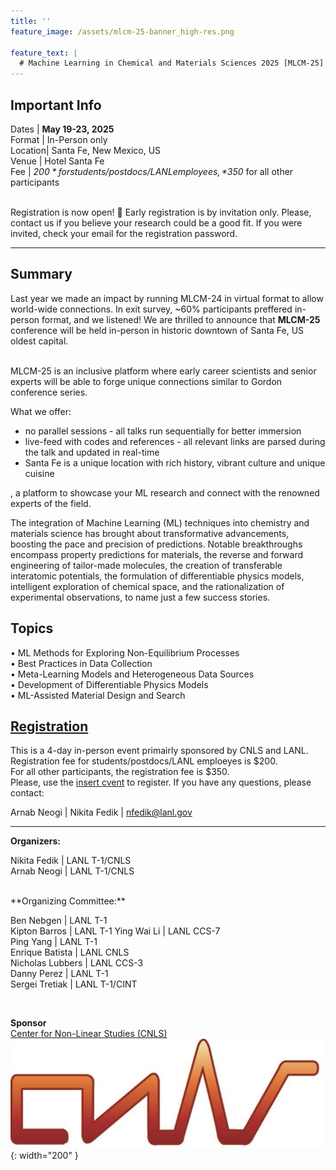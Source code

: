 ```yaml
---
title: ''
feature_image: /assets/mlcm-25-banner_high-res.png

feature_text: |
  # Machine Learning in Chemical and Materials Sciences 2025 [MLCM-25]
---
```

## Important Info 

Dates | **May 19-23, 2025**    
Format  | In-Person only    
Location| Santa Fe, New Mexico, US    
Venue | Hotel Santa Fe   
Fee | *$200* for students/postdocs/LANL employees, *$350* for all other participants
   
<br>   
Registration is now open! 🧪  
Early registration is by invitation only. Please, contact us if you believe your research could be a good fit. If you were invited, check your email for the registration password.   

---

## Summary 

Last year we made an impact by running MLCM-24 in virtual format to allow world-wide connections. In exit survey, ~60% participants preffered in-person format, and we listened! 
We are thrilled to announce that **MLCM-25** conference will be held in-person in historic downtown of Santa Fe, US oldest capital. 

<br> 
MLCM-25 is an inclusive platform where early career scientists and senior experts will be able to forge unique connections similar to Gordon conference series. 

What we offer: 

- no parallel sessions - all talks run sequentially for better immersion
- live-feed with codes and references - all relevant links are parsed during the talk and updated in real-time
- Santa Fe is a unique location with rich history, vibrant culture and unique cuisine

, a platform to showcase your ML research and connect with the renowned experts of the field.

The integration of Machine Learning (ML) techniques into chemistry and materials science has brought about transformative advancements, boosting the pace and precision of predictions. Notable breakthroughs encompass property predictions for materials, the reverse and forward engineering of tailor-made molecules, the creation of transferable interatomic potentials, the formulation of differentiable physics models, intelligent exploration of chemical space, and the rationalization of experimental observations, to name just a few success stories.


## Topics  
•	ML Methods for Exploring Non-Equilibrium Processes   
•	Best Practices in Data Collection   
•	Meta-Learning Models and Heterogeneous Data Sources    
•	Development of Differentiable Physics Models    
•	ML-Assisted Material Design and Search     



## [Registration](/registration)

This is a 4-day in-person event primairly sponsored by CNLS and LANL.   
Registration fee for students/postdocs/LANL emploeyes is $200.   
For all other participants, the registration fee is $350.  
Please, use the [insert cvent](/registration) to register.
If you have any questions, please contact: 

Arnab Neogi | 
Nikita Fedik   | nfedik@lanl.gov


----------------------------------------
**Organizers:**   

Nikita Fedik   | LANL T-1/CNLS    
Arnab Neogi | LANL T-1/CNLS             

 <br>
**Organizing Committee:**   

Ben Nebgen    | LANL T-1      
Kipton Barros | LANL T-1 
Ying Wai Li |  LANL CCS-7   
Ping Yang | LANL T-1   
Enrique Batista | LANL CNLS   
Nicholas Lubbers | LANL CCS-3   
Danny Perez | LANL T-1   
Sergei Tretiak | LANL T-1/CINT    

 <br>

**Sponsor**  
[Center for Non-Linear Studies (CNLS)](https://cnls.lanl.gov/External/)   
![](/assets/CNLS_logo.jpg){: width="200" }
